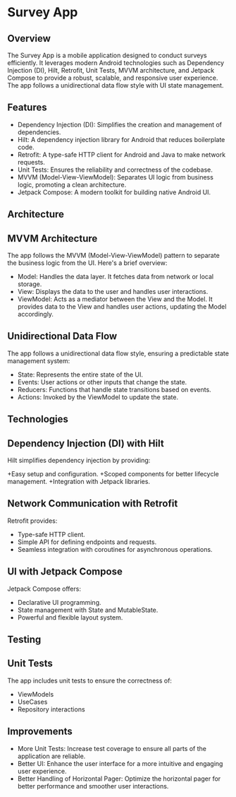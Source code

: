 # Survey App
## Overview

The Survey App is a mobile application designed to conduct surveys efficiently. It leverages modern Android technologies such as Dependency Injection (DI), Hilt, Retrofit, Unit Tests, MVVM architecture, and Jetpack Compose to provide a robust, scalable, and responsive user experience. The app follows a unidirectional data flow style with UI state management.

## Features

+ Dependency Injection (DI): Simplifies the creation and management of dependencies.
+ Hilt: A dependency injection library for Android that reduces boilerplate code.
+ Retrofit: A type-safe HTTP client for Android and Java to make network requests.
+ Unit Tests: Ensures the reliability and correctness of the codebase.
+ MVVM (Model-View-ViewModel): Separates UI logic from business logic, promoting a clean architecture.
+ Jetpack Compose: A modern toolkit for building native Android UI.

## Architecture
## MVVM Architecture

The app follows the MVVM (Model-View-ViewModel) pattern to separate the business logic from the UI. Here's a brief overview:

+ Model: Handles the data layer. It fetches data from network or local storage.
+ View: Displays the data to the user and handles user interactions.
+ ViewModel: Acts as a mediator between the View and the Model. It provides data to the View and handles user actions, updating the Model accordingly.
  
## Unidirectional Data Flow
The app follows a unidirectional data flow style, ensuring a predictable state management system:

+ State: Represents the entire state of the UI.
+ Events: User actions or other inputs that change the state.
+ Reducers: Functions that handle state transitions based on events.
+ Actions: Invoked by the ViewModel to update the state.
  
## Technologies
## Dependency Injection (DI) with Hilt
Hilt simplifies dependency injection by providing:

+Easy setup and configuration.
+Scoped components for better lifecycle management.
+Integration with Jetpack libraries.

## Network Communication with Retrofit
Retrofit provides:

+ Type-safe HTTP client.
+ Simple API for defining endpoints and requests.
+ Seamless integration with coroutines for asynchronous operations.
  
## UI with Jetpack Compose
Jetpack Compose offers:

+ Declarative UI programming.
+ State management with State and MutableState.
+ Powerful and flexible layout system.

## Testing
## Unit Tests
The app includes unit tests to ensure the correctness of:

+ ViewModels
+ UseCases
+ Repository interactions

## Improvements
+ More Unit Tests: Increase test coverage to ensure all parts of the application are reliable.
+ Better UI: Enhance the user interface for a more intuitive and engaging user experience.
+ Better Handling of Horizontal Pager: Optimize the horizontal pager for better performance and smoother user interactions.

